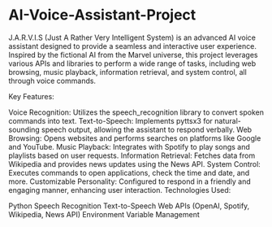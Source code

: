 # AI-Voice-Assistant-Project
J.A.R.V.I.S (Just A Rather Very Intelligent System) is an advanced AI voice assistant designed to provide a seamless and interactive user experience. Inspired by the fictional AI from the Marvel universe, this project leverages various APIs and libraries to perform a wide range of tasks, including web browsing, music playback, information retrieval, and system control, all through voice commands.

Key Features:

Voice Recognition: Utilizes the speech_recognition library to convert spoken commands into text.
Text-to-Speech: Implements pyttsx3 for natural-sounding speech output, allowing the assistant to respond verbally.
Web Browsing: Opens websites and performs searches on platforms like Google and YouTube.
Music Playback: Integrates with Spotify to play songs and playlists based on user requests.
Information Retrieval: Fetches data from Wikipedia and provides news updates using the News API.
System Control: Executes commands to open applications, check the time and date, and more.
Customizable Personality: Configured to respond in a friendly and engaging manner, enhancing user interaction.
Technologies Used:

Python
Speech Recognition
Text-to-Speech
Web APIs (OpenAI, Spotify, Wikipedia, News API)
Environment Variable Management 
